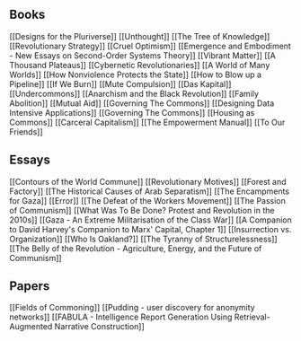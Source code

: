 ## Books
[[Designs for the Pluriverse]]
[[Unthought]]
[[The Tree of Knowledge]]
[[Revolutionary Strategy]]
[[Cruel Optimism]]
[[Emergence and Embodiment - New Essays on Second-Order Systems Theory]]
[[Vibrant Matter]]
[[A Thousand Plateaus]]
[[Cybernetic Revolutionaries]]
[[A World of Many Worlds]]
[[How Nonviolence Protects the State]]
[[How to Blow up a Pipeline]]
[[If We Burn]]
[[Mute Compulsion]]
[[Das Kapital]]
[[Undercommons]]
[[Anarchism and the Black Revolution]]
[[Family Abolition]]
[[Mutual Aid]]
[[Governing The Commons]]
[[Designing Data Intensive Applications]]
[[Governing The Commons]]
[[Housing as Commons]]
[[Carceral Capitalism]]
[[The Empowerment Manual]]
[[To Our Friends]]
## Essays
[[Contours of the World Commune]]
[[Revolutionary Motives]]
[[Forest and Factory]]
[[The Historical Causes of Arab Separatism]]
[[The Encampments for Gaza]]
[[Error]]
[[The Defeat of the Workers Movement]]
[[The Passion of Communism]]
[[What Was To Be Done? Protest and Revolution in the 2010s]]
[[Gaza - An Extreme Militarisation of the Class War]]
[[A Companion to David Harvey's Companion to Marx' Capital, Chapter 1]]
[[Insurrection vs. Organization]]
[[Who Is Oakland?]]
[[The Tyranny of Structurelessness]]
[[The Belly of the Revolution - Agriculture, Energy, and the Future of Communism]]

## Papers
[[Fields of Commoning]]
[[Pudding - user discovery for anonymity networks]]
[[FABULA - Intelligence Report Generation Using Retrieval-Augmented Narrative Construction]]
